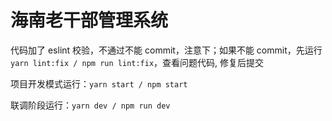# 海南老干部管理系统

代码加了 eslint 校验，不通过不能 commit，注意下；如果不能 commit，先运行 `yarn lint:fix / npm run lint:fix`，查看问题代码, 修复后提交

项目开发模式运行：`yarn start / npm start`

联调阶段运行：`yarn dev / npm run dev`
